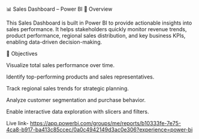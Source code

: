📊 Sales Dashboard – Power BI
📌 Overview

This Sales Dashboard is built in Power BI to provide actionable insights into sales performance. It helps stakeholders quickly monitor revenue trends, product performance, regional sales distribution, and key business KPIs, enabling data-driven decision-making.

🎯 Objectives

Visualize total sales performance over time.

Identify top-performing products and sales representatives.

Track regional sales trends for strategic planning.

Analyze customer segmentation and purchase behavior.

Enable interactive data exploration with slicers and filters.

Live link- https://app.powerbi.com/groups/me/reports/b10333fe-7e75-4ca8-b917-ba413c85ccec/0a0c4942149d3ac0e306?experience=power-bi

